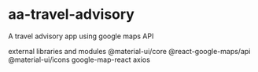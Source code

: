 # aa-travel-advisory
A travel advisory app using google maps API

external libraries and modules
@material-ui/core
@react-google-maps/api
@material-ui/icons
google-map-react
axios
